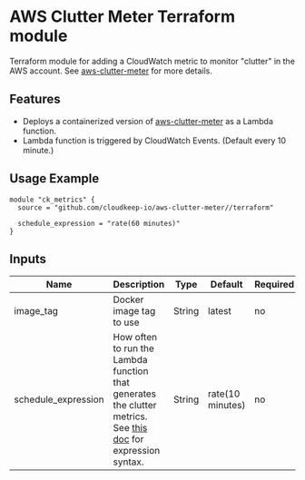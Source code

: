 # AWS Clutter Meter Terraform module

Terraform module for adding a CloudWatch metric to monitor "clutter" in the AWS account. See [aws-clutter-meter](https://github.com/cloudkeep-io/aws-clutter-meter) for more details.

## Features
* Deploys a containerized version of [aws-clutter-meter](https://github.com/cloudkeep-io/aws-clutter-meter) as a Lambda function.
* Lambda function is triggered by CloudWatch Events. (Default every 10 minute.)

## Usage Example
```
module "ck_metrics" {
  source = "github.com/cloudkeep-io/aws-clutter-meter//terraform"

  schedule_expression = "rate(60 minutes)" 
}
```

## Inputs

| Name | Description | Type | Default | Required |
| ---- | ----------- | ---- | ------- | -------- |
| image_tag | Docker image tag to use | String | latest | no |
| schedule_expression | How often to run the Lambda function that generates the clutter metrics. See [this doc](https://docs.aws.amazon.com/AmazonCloudWatch/latest/events/ScheduledEvents.html) for expression syntax. | String | rate(10 minutes) | no |

